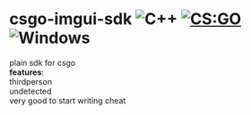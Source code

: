 # csgo-imgui-sdk ![C++](https://img.shields.io/badge/language-C%2B%2B-%23f34b7d.svg) [![CS:GO](https://img.shields.io/badge/game-CS%3AGO-yellow.svg)](https://store.steampowered.com/app/730/CounterStrike_Global_Offensive/) ![Windows](https://img.shields.io/badge/platform-Windows-0078d7.svg)

plain sdk for csgo
<br/>**features**:
<br/>thirdperson
<br/>undetected
<br/>very good to start writing cheat

